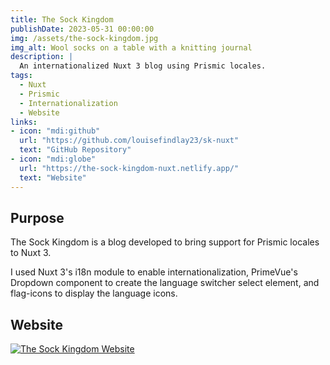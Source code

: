 ```yaml
---
title: The Sock Kingdom
publishDate: 2023-05-31 00:00:00
img: /assets/the-sock-kingdom.jpg
img_alt: Wool socks on a table with a knitting journal
description: |
  An internationalized Nuxt 3 blog using Prismic locales.
tags:
  - Nuxt
  - Prismic
  - Internationalization
  - Website
links:
- icon: "mdi:github"
  url: "https://github.com/louisefindlay23/sk-nuxt"
  text: "GitHub Repository"
- icon: "mdi:globe"
  url: "https://the-sock-kingdom-nuxt.netlify.app/"
  text: "Website"
---
```


## Purpose

The Sock Kingdom is a blog developed to bring support for Prismic locales to Nuxt 3.

I used Nuxt 3's i18n module to enable internationalization, PrimeVue's Dropdown component to create the language switcher select element, and flag-icons to display the language icons.

## Website

<a href="https://the-sock-kingdom-nuxt.netlify.app/" target="_blank">![The Sock Kingdom Website](/assets/the-sock-kingdom-website.png)</a>